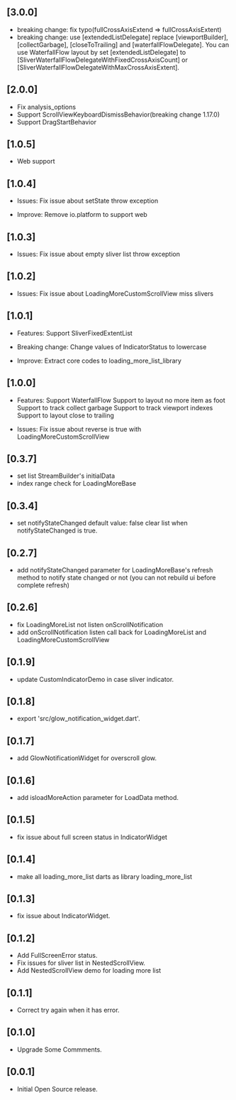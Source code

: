 ## [3.0.0]

* breaking change: fix typo(fullCrossAxisExtend => fullCrossAxisExtent)
* breaking change: use [extendedListDelegate] replace [viewportBuilder], [collectGarbage], [closeToTrailing] and [waterfallFlowDelegate]. You can use WaterfallFlow layout by set [extendedListDelegate] to [SliverWaterfallFlowDelegateWithFixedCrossAxisCount] or [SliverWaterfallFlowDelegateWithMaxCrossAxisExtent].

## [2.0.0]

* Fix analysis_options
* Support ScrollViewKeyboardDismissBehavior(breaking change 1.17.0)
* Support DragStartBehavior

## [1.0.5]

* Web support

## [1.0.4]

* Issues:
  Fix issue about setState throw exception

* Improve:
  Remove io.platform to support web

## [1.0.3]

* Issues:
  Fix issue about empty sliver list throw exception

## [1.0.2]

* Issues:
  Fix issue about LoadingMoreCustomScrollView miss slivers

## [1.0.1]

* Features:
  Support SliverFixedExtentList

* Breaking change:
  Change values of IndicatorStatus to lowercase

* Improve:
  Extract core codes to loading_more_list_library

## [1.0.0]

* Features:
  Support WaterfallFlow
  Support to layout no more item as foot
  Support to track collect garbage
  Support to track viewport indexes
  Support to layout close to trailing

* Issues:
  Fix issue about reverse is true with LoadingMoreCustomScrollView

## [0.3.7]

* set list StreamBuilder's initialData
* index range check for LoadingMoreBase

## [0.3.4]

* set notifyStateChanged default value: false
  clear list when notifyStateChanged is true.

## [0.2.7]

* add notifyStateChanged parameter for LoadingMoreBase's refresh method to notify state changed or not
  (you can not rebuild ui before complete refresh)

## [0.2.6]

* fix LoadingMoreList not listen onScrollNotification
* add onScrollNotification listen call back for LoadingMoreList and LoadingMoreCustomScrollView

## [0.1.9]

* update CustomIndicatorDemo in case sliver indicator.

## [0.1.8]

* export 'src/glow_notification_widget.dart'.

## [0.1.7]

* add GlowNotificationWidget for overscroll glow.

## [0.1.6]

* add isloadMoreAction parameter for LoadData method.

## [0.1.5]

* fix issue about full screen status in IndicatorWidget

## [0.1.4]

* make all loading_more_list darts as library loading_more_list

## [0.1.3]

* fix issue about IndicatorWidget.

## [0.1.2]

* Add FullScreenError status.
* Fix issues for sliver list in NestedScrollView.
* Add NestedScrollView demo for loading more list

## [0.1.1]

* Correct try again when it has error.

## [0.1.0]

* Upgrade Some Commments.

## [0.0.1]

* Initial Open Source release.

